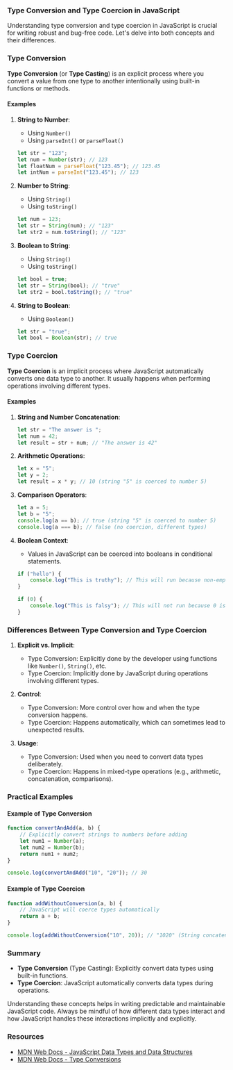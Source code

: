 ### Type Conversion and Type Coercion in JavaScript

Understanding type conversion and type coercion in JavaScript is crucial for writing robust and bug-free code. Let's delve into both concepts and their differences.

### Type Conversion

**Type Conversion** (or **Type Casting**) is an explicit process where you convert a value from one type to another intentionally using built-in functions or methods.

#### Examples

1. **String to Number**:
   - Using `Number()`
   - Using `parseInt()` or `parseFloat()`

   ```javascript
   let str = "123";
   let num = Number(str); // 123
   let floatNum = parseFloat("123.45"); // 123.45
   let intNum = parseInt("123.45"); // 123
   ```

2. **Number to String**:
   - Using `String()`
   - Using `toString()`

   ```javascript
   let num = 123;
   let str = String(num); // "123"
   let str2 = num.toString(); // "123"
   ```

3. **Boolean to String**:
   - Using `String()`
   - Using `toString()`

   ```javascript
   let bool = true;
   let str = String(bool); // "true"
   let str2 = bool.toString(); // "true"
   ```

4. **String to Boolean**:
   - Using `Boolean()`

   ```javascript
   let str = "true";
   let bool = Boolean(str); // true
   ```

### Type Coercion

**Type Coercion** is an implicit process where JavaScript automatically converts one data type to another. It usually happens when performing operations involving different types.

#### Examples

1. **String and Number Concatenation**:
   ```javascript
   let str = "The answer is ";
   let num = 42;
   let result = str + num; // "The answer is 42"
   ```

2. **Arithmetic Operations**:
   ```javascript
   let x = "5";
   let y = 2;
   let result = x * y; // 10 (string "5" is coerced to number 5)
   ```

3. **Comparison Operators**:
   ```javascript
   let a = 5;
   let b = "5";
   console.log(a == b); // true (string "5" is coerced to number 5)
   console.log(a === b); // false (no coercion, different types)
   ```

4. **Boolean Context**:
   - Values in JavaScript can be coerced into booleans in conditional statements.

   ```javascript
   if ("hello") {
       console.log("This is truthy"); // This will run because non-empty strings are truthy
   }

   if (0) {
       console.log("This is falsy"); // This will not run because 0 is falsy
   }
   ```

### Differences Between Type Conversion and Type Coercion

1. **Explicit vs. Implicit**:
   - Type Conversion: Explicitly done by the developer using functions like `Number()`, `String()`, etc.
   - Type Coercion: Implicitly done by JavaScript during operations involving different types.

2. **Control**:
   - Type Conversion: More control over how and when the type conversion happens.
   - Type Coercion: Happens automatically, which can sometimes lead to unexpected results.

3. **Usage**:
   - Type Conversion: Used when you need to convert data types deliberately.
   - Type Coercion: Happens in mixed-type operations (e.g., arithmetic, concatenation, comparisons).

### Practical Examples

#### Example of Type Conversion

```javascript
function convertAndAdd(a, b) {
    // Explicitly convert strings to numbers before adding
    let num1 = Number(a);
    let num2 = Number(b);
    return num1 + num2;
}

console.log(convertAndAdd("10", "20")); // 30
```

#### Example of Type Coercion

```javascript
function addWithoutConversion(a, b) {
    // JavaScript will coerce types automatically
    return a + b;
}

console.log(addWithoutConversion("10", 20)); // "1020" (String concatenation due to type coercion)
```

### Summary

- **Type Conversion** (Type Casting): Explicitly convert data types using built-in functions.
- **Type Coercion**: JavaScript automatically converts data types during operations.

Understanding these concepts helps in writing predictable and maintainable JavaScript code. Always be mindful of how different data types interact and how JavaScript handles these interactions implicitly and explicitly.

### Resources

- [MDN Web Docs - JavaScript Data Types and Data Structures](https://developer.mozilla.org/en-US/docs/Web/JavaScript/Data_structures)
- [MDN Web Docs - Type Conversions](https://developer.mozilla.org/en-US/docs/Web/JavaScript/Guide/Type_Conversions)
